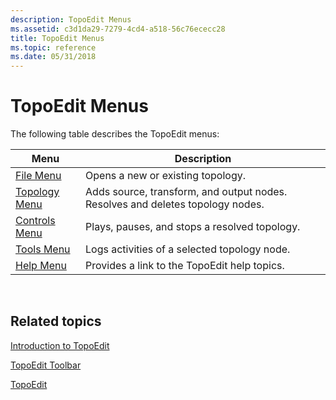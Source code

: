 ```yaml
---
description: TopoEdit Menus
ms.assetid: c3d1da29-7279-4cd4-a518-56c76ececc28
title: TopoEdit Menus
ms.topic: reference
ms.date: 05/31/2018
---
```


# TopoEdit Menus

The following table describes the TopoEdit menus:



| Menu                               | Description                                                                    |
|------------------------------------|--------------------------------------------------------------------------------|
| [File Menu](file-menu.md)         | Opens a new or existing topology.                                              |
| [Topology Menu](topology-menu.md) | Adds source, transform, and output nodes. Resolves and deletes topology nodes. |
| [Controls Menu](controls-menu.md) | Plays, pauses, and stops a resolved topology.                                  |
| [Tools Menu](tools-menu.md)       | Logs activities of a selected topology node.                                   |
| [Help Menu](help-menu.md)         | Provides a link to the TopoEdit help topics.                                   |



 

## Related topics

<dl> <dt>

[Introduction to TopoEdit](introduction-to-topoedit.md)
</dt> <dt>

[TopoEdit Toolbar](topoedit-toolbar.md)
</dt> <dt>

[TopoEdit](topoedit.md)
</dt> </dl>

 

 



